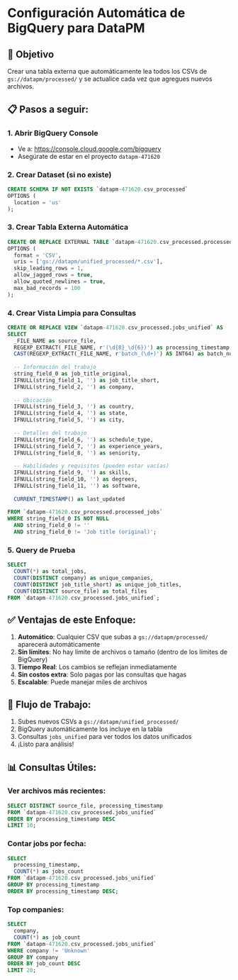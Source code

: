 # Configuración Automática de BigQuery para DataPM

## 🎯 Objetivo
Crear una tabla externa que automáticamente lea todos los CSVs de `gs://datapm/processed/` y se actualice cada vez que agregues nuevos archivos.

## 📋 Pasos a seguir:

### 1. Abrir BigQuery Console
- Ve a: https://console.cloud.google.com/bigquery
- Asegúrate de estar en el proyecto `datapm-471620`

### 2. Crear Dataset (si no existe)
```sql
CREATE SCHEMA IF NOT EXISTS `datapm-471620.csv_processed`
OPTIONS (
  location = 'us'
);
```

### 3. Crear Tabla Externa Automática
```sql
CREATE OR REPLACE EXTERNAL TABLE `datapm-471620.csv_processed.processed_jobs`
OPTIONS (
  format = 'CSV',
  uris = ['gs://datapm/unified_processed/*.csv'],
  skip_leading_rows = 1,
  allow_jagged_rows = true,
  allow_quoted_newlines = true,
  max_bad_records = 100
);
```

### 4. Crear Vista Limpia para Consultas
```sql
CREATE OR REPLACE VIEW `datapm-471620.csv_processed.jobs_unified` AS
SELECT 
  _FILE_NAME as source_file,
  REGEXP_EXTRACT(_FILE_NAME, r'(\d{8}_\d{6})') as processing_timestamp,
  CAST(REGEXP_EXTRACT(_FILE_NAME, r'batch_(\d+)') AS INT64) as batch_number,
  
  -- Información del trabajo
  string_field_0 as job_title_original,
  IFNULL(string_field_1, '') as job_title_short, 
  IFNULL(string_field_2, '') as company,
  
  -- Ubicación
  IFNULL(string_field_3, '') as country,
  IFNULL(string_field_4, '') as state,
  IFNULL(string_field_5, '') as city,
  
  -- Detalles del trabajo
  IFNULL(string_field_6, '') as schedule_type,
  IFNULL(string_field_7, '') as experience_years,
  IFNULL(string_field_8, '') as seniority,
  
  -- Habilidades y requisitos (pueden estar vacías)
  IFNULL(string_field_9, '') as skills,
  IFNULL(string_field_10, '') as degrees,
  IFNULL(string_field_11, '') as software,
  
  CURRENT_TIMESTAMP() as last_updated
  
FROM `datapm-471620.csv_processed.processed_jobs`
WHERE string_field_0 IS NOT NULL 
  AND string_field_0 != ''
  AND string_field_0 != 'Job title (original)';
```

### 5. Query de Prueba
```sql
SELECT 
  COUNT(*) as total_jobs,
  COUNT(DISTINCT company) as unique_companies,
  COUNT(DISTINCT job_title_short) as unique_job_titles,
  COUNT(DISTINCT source_file) as total_files
FROM `datapm-471620.csv_processed.jobs_unified`;
```

## ✅ Ventajas de este Enfoque:

1. **Automático**: Cualquier CSV que subas a `gs://datapm/processed/` aparecerá automáticamente
2. **Sin límites**: No hay límite de archivos o tamaño (dentro de los límites de BigQuery)
3. **Tiempo Real**: Los cambios se reflejan inmediatamente
4. **Sin costos extra**: Solo pagas por las consultas que hagas
5. **Escalable**: Puede manejar miles de archivos

## 🔄 Flujo de Trabajo:
1. Subes nuevos CSVs a `gs://datapm/unified_processed/`
2. BigQuery automáticamente los incluye en la tabla
3. Consultas `jobs_unified` para ver todos los datos unificados
4. ¡Listo para análisis!

## 📊 Consultas Útiles:

### Ver archivos más recientes:
```sql
SELECT DISTINCT source_file, processing_timestamp
FROM `datapm-471620.csv_processed.jobs_unified`
ORDER BY processing_timestamp DESC
LIMIT 10;
```

### Contar jobs por fecha:
```sql
SELECT 
  processing_timestamp,
  COUNT(*) as jobs_count
FROM `datapm-471620.csv_processed.jobs_unified`
GROUP BY processing_timestamp
ORDER BY processing_timestamp DESC;
```

### Top companies:
```sql
SELECT 
  company,
  COUNT(*) as job_count
FROM `datapm-471620.csv_processed.jobs_unified`
WHERE company != 'Unknown'
GROUP BY company
ORDER BY job_count DESC
LIMIT 20;
```
